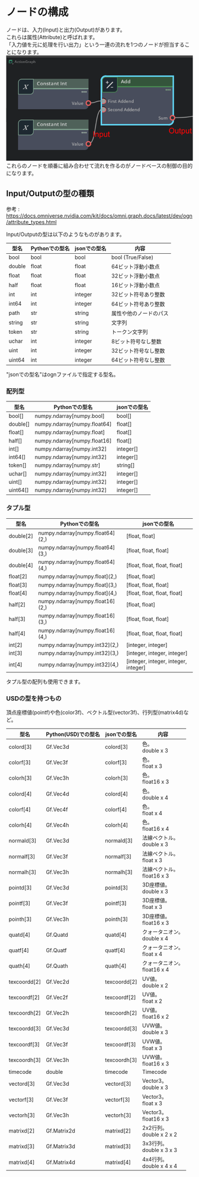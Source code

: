 # ノードの構成

ノードは、入力(Input)と出力(Output)があります。      
これらは属性(Attribute)と呼ばれます。       
「入力値を元に処理を行い出力」という一連の流れを1つのノードが担当することになります。      
![OmniGraph_node_01.png](./images/OmniGraph_node_01.png)     
これらのノードを順番に組み合わせて流れを作るのがノードベースの制御の目的になります。     

## Input/Outputの型の種類

参考 : https://docs.omniverse.nvidia.com/kit/docs/omni.graph.docs/latest/dev/ogn/attribute_types.html

Input/Outputの型は以下のようなものがあります。      

|型名|Pythonでの型名|jsonでの型名|内容|     
|---|---|---|---|     
|bool|bool|bool|bool (True/False)|     
|double|float|float|64ビット浮動小数点|     
|float|float|float|32ビット浮動小数点|     
|half|float|float|16ビット浮動小数点|     
|int|int|integer|32ビット符号あり整数|     
|int64|int|integer|64ビット符号あり整数|     
|path|str|string|属性や他のノードのパス|     
|string|str|string|文字列|     
|token|str|string|トークン文字列|     
|uchar|int|integer|8ビット符号なし整数|     
|uint|int|integer|32ビット符号なし整数|     
|uint64|int|integer|64ビット符号なし整数|     

"jsonでの型名"はognファイルで指定する型名。     

### 配列型

|型名|Pythonでの型名|jsonでの型名|     
|---|---|---|     
|bool[\]|numpy.ndarray\[numpy.bool]|bool[]|     
|double[\]|numpy.ndarray\[numpy.float64]|float[]|     
|float[\]|numpy.ndarray\[numpy.float]|float[]|     
|half[\]|numpy.ndarray\[numpy.float16]|float[]|     
|int[\]|numpy.ndarray\[numpy.int32]|integer[]|     
|int64[\]|numpy.ndarray\[numpy.int32]|integer[]|     
|token[\]|numpy.ndarray\[numpy.str]|string[]|     
|uchar[\]|numpy.ndarray\[numpy.int32]|integer[]|     
|uint[\]|numpy.ndarray\[numpy.int32]|integer[]|     
|uint64[\]|numpy.ndarray\[numpy.int32]|integer[]|     

### タプル型

|型名|Pythonでの型名|jsonでの型名|     
|---|---|---|     
|double[2]|numpy.ndarray\[numpy.float64](2,)|[float, float]|     
|double[3]|numpy.ndarray\[numpy.float64](3,)|[float, float, float]|     
|double[4]|numpy.ndarray\[numpy.float64](4,)|[float, float, float, float]|     
|float[2]|numpy.ndarray\[numpy.float](2,)|[float, float]|     
|float[3]|numpy.ndarray\[numpy.float](3,)|[float, float, float]|     
|float[4]|numpy.ndarray\[numpy.float](4,)|[float, float, float, float]|     
|half[2]|numpy.ndarray\[numpy.float16](2,)|[float, float]|     
|half[3]|numpy.ndarray\[numpy.float16](3,)|[float, float, float]|     
|half[4]|numpy.ndarray\[numpy.float16](4,)|[float, float, float, float]|     
|int[2]|numpy.ndarray\[numpy.int32](2,)|[integer, integer]|     
|int[3]|numpy.ndarray\[numpy.int32](3,)|[integer, integer, integer]|     
|int[4]|numpy.ndarray\[numpy.int32](4,)|[integer, integer, integer, integer]|     

タプル型の配列も使用できます。      

### USDの型を持つもの

頂点座標値(pointf)や色(color3f)、ベクトル型(vector3f)、行列型(matrix4d)など。     

|型名|Python(USD)での型名|jsonでの型名|内容|     
|---|---|---|---|     
|colord[3]|Gf.Vec3d|colord[3]|色。<br>double x 3|     
|colorf[3]|Gf.Vec3f|colorf[3]|色。<br>float x 3|     
|colorh[3]|Gf.Vec3h|colorh[3]|色。<br>float16 x 3|     
|colord[4]|Gf.Vec4d|colord[4]|色。<br>double x 4|     
|colorf[4]|Gf.Vec4f|colorf[4]|色。<br>float x 4|     
|colorh[4]|Gf.Vec4h|colorh[4]|色。<br>float16 x 4|     
|normald[3]|Gf.Vec3d|normald[3]|法線ベクトル。<br>double x 3|     
|normalf[3]|Gf.Vec3f|normalf[3]|法線ベクトル。<br>float x 3|     
|normalh[3]|Gf.Vec3h|normalh[3]|法線ベクトル。<br>float16 x 3|     
|pointd[3]|Gf.Vec3d|pointd[3]|3D座標値。<br>double x 3|     
|pointf[3]|Gf.Vec3f|pointf[3]|3D座標値。<br>float x 3|     
|pointh[3]|Gf.Vec3h|pointh[3]|3D座標値。<br>float16 x 3|     
|quatd[4]|Gf.Quatd|quatd[4]|クォータニオン。<br>double x 4|     
|quatf[4]|Gf.Quatf|quatf[4]|クォータニオン。<br>float x 4|     
|quath[4]|Gf.Quath|quath[4]|クォータニオン。<br>float16 x 4|     
|texcoordd[2]|Gf.Vec2d|texcoordd[2]|UV値。<br>double x 2|     
|texcoordf[2]|Gf.Vec2f|texcoordf[2]|UV値。<br>float x 2|     
|texcoordh[2]|Gf.Vec2h|texcoordh[2]|UV値。<br>float16 x 2|     
|texcoordd[3]|Gf.Vec3d|texcoordd[3]|UVW値。<br>double x 3|     
|texcoordf[3]|Gf.Vec3f|texcoordf[3]|UVW値。<br>float x 3|     
|texcoordh[3]|Gf.Vec3h|texcoordh[3]|UVW値。<br>float16 x 3|     
|timecode|double|timecode|Timecode|     
|vectord[3]|Gf.Vec3d|vectord[3]|Vector3。<br>double x 3|     
|vectorf[3]|Gf.Vec3f|vectorf[3]|Vector3。<br>float x 3|     
|vectorh[3]|Gf.Vec3h|vectorh[3]|Vector3。<br>float16 x 3|     
|matrixd[2]|Gf.Matrix2d|matrixd[2]|2x2行列。<br>double x 2 x 2|     
|matrixd[3]|Gf.Matrix3d|matrixd[3]|3x3行列。<br>double x 3 x 3|     
|matrixd[4]|Gf.Matrix4d|matrixd[4]|4x4行列。<br>double x 4 x 4|     

